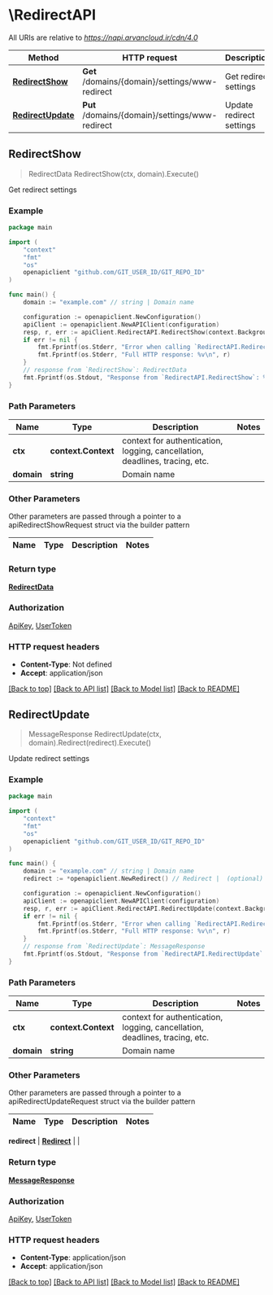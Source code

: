 # \RedirectAPI

All URIs are relative to *https://napi.arvancloud.ir/cdn/4.0*

Method | HTTP request | Description
------------- | ------------- | -------------
[**RedirectShow**](RedirectAPI.md#RedirectShow) | **Get** /domains/{domain}/settings/www-redirect | Get redirect settings
[**RedirectUpdate**](RedirectAPI.md#RedirectUpdate) | **Put** /domains/{domain}/settings/www-redirect | Update redirect settings



## RedirectShow

> RedirectData RedirectShow(ctx, domain).Execute()

Get redirect settings

### Example

```go
package main

import (
	"context"
	"fmt"
	"os"
	openapiclient "github.com/GIT_USER_ID/GIT_REPO_ID"
)

func main() {
	domain := "example.com" // string | Domain name

	configuration := openapiclient.NewConfiguration()
	apiClient := openapiclient.NewAPIClient(configuration)
	resp, r, err := apiClient.RedirectAPI.RedirectShow(context.Background(), domain).Execute()
	if err != nil {
		fmt.Fprintf(os.Stderr, "Error when calling `RedirectAPI.RedirectShow``: %v\n", err)
		fmt.Fprintf(os.Stderr, "Full HTTP response: %v\n", r)
	}
	// response from `RedirectShow`: RedirectData
	fmt.Fprintf(os.Stdout, "Response from `RedirectAPI.RedirectShow`: %v\n", resp)
}
```

### Path Parameters


Name | Type | Description  | Notes
------------- | ------------- | ------------- | -------------
**ctx** | **context.Context** | context for authentication, logging, cancellation, deadlines, tracing, etc.
**domain** | **string** | Domain name | 

### Other Parameters

Other parameters are passed through a pointer to a apiRedirectShowRequest struct via the builder pattern


Name | Type | Description  | Notes
------------- | ------------- | ------------- | -------------


### Return type

[**RedirectData**](RedirectData.md)

### Authorization

[ApiKey](../README.md#ApiKey), [UserToken](../README.md#UserToken)

### HTTP request headers

- **Content-Type**: Not defined
- **Accept**: application/json

[[Back to top]](#) [[Back to API list]](../README.md#documentation-for-api-endpoints)
[[Back to Model list]](../README.md#documentation-for-models)
[[Back to README]](../README.md)


## RedirectUpdate

> MessageResponse RedirectUpdate(ctx, domain).Redirect(redirect).Execute()

Update redirect settings

### Example

```go
package main

import (
	"context"
	"fmt"
	"os"
	openapiclient "github.com/GIT_USER_ID/GIT_REPO_ID"
)

func main() {
	domain := "example.com" // string | Domain name
	redirect := *openapiclient.NewRedirect() // Redirect |  (optional)

	configuration := openapiclient.NewConfiguration()
	apiClient := openapiclient.NewAPIClient(configuration)
	resp, r, err := apiClient.RedirectAPI.RedirectUpdate(context.Background(), domain).Redirect(redirect).Execute()
	if err != nil {
		fmt.Fprintf(os.Stderr, "Error when calling `RedirectAPI.RedirectUpdate``: %v\n", err)
		fmt.Fprintf(os.Stderr, "Full HTTP response: %v\n", r)
	}
	// response from `RedirectUpdate`: MessageResponse
	fmt.Fprintf(os.Stdout, "Response from `RedirectAPI.RedirectUpdate`: %v\n", resp)
}
```

### Path Parameters


Name | Type | Description  | Notes
------------- | ------------- | ------------- | -------------
**ctx** | **context.Context** | context for authentication, logging, cancellation, deadlines, tracing, etc.
**domain** | **string** | Domain name | 

### Other Parameters

Other parameters are passed through a pointer to a apiRedirectUpdateRequest struct via the builder pattern


Name | Type | Description  | Notes
------------- | ------------- | ------------- | -------------

 **redirect** | [**Redirect**](Redirect.md) |  | 

### Return type

[**MessageResponse**](MessageResponse.md)

### Authorization

[ApiKey](../README.md#ApiKey), [UserToken](../README.md#UserToken)

### HTTP request headers

- **Content-Type**: application/json
- **Accept**: application/json

[[Back to top]](#) [[Back to API list]](../README.md#documentation-for-api-endpoints)
[[Back to Model list]](../README.md#documentation-for-models)
[[Back to README]](../README.md)

